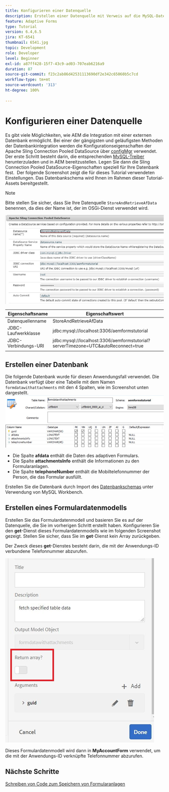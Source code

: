 ```yaml
---
title: Konfigurieren einer Datenquelle
description: Erstellen einer Datenquelle mit Verweis auf die MySQL-Datenbank
feature: Adaptive Forms
type: Tutorial
version: 6.4,6.5
jira: KT-6541
thumbnail: 6541.jpg
topic: Development
role: Developer
level: Beginner
exl-id: a87ff428-15f7-43c9-ad03-707eab6216a9
duration: 87
source-git-commit: f23c2ab86d42531113690df2e342c65060b5c7cd
workflow-type: tm+mt
source-wordcount: '313'
ht-degree: 100%

---
```


# Konfigurieren einer Datenquelle

Es gibt viele Möglichkeiten, wie AEM die Integration mit einer externen Datenbank ermöglicht. Bei einer der gängigsten und geläufigsten Methoden der Datenbankintegration werden die Konfigurationseigenschaften der Apache Sling Connection Pooled DataSource über [configMgr](http://localhost:4502/system/console/configMgr) verwendet.
Der erste Schritt besteht darin, die entsprechenden [MySQL-Treiber](https://mvnrepository.com/artifact/mysql/mysql-connector-java) herunterzuladen und in AEM bereitzustellen.
Legen Sie dann die Sling Connection Pooled DataSource-Eigenschaften speziell für Ihre Datenbank fest.  Der folgende Screenshot zeigt die für dieses Tutorial verwendeten Einstellungen. Das Datenbankschema wird Ihnen im Rahmen dieser Tutorial-Assets bereitgestellt.

>[!NOTE]
>Bitte stellen Sie sicher, dass Sie Ihre Datenquelle `StoreAndRetrieveAfData` benennen, da dies der Name ist, der im OSGi-Dienst verwendet wird.


![data-source](assets/data-source.JPG)

| Eigenschaftsname | Eigenschaftswert |   |
|---------------------|------------------------------------------------------------------------------------|---|
| Datenquellenname | StoreAndRetrieveAfData |   |
| JDBC-Laufwerkklasse | jdbc:mysql://localhost:3306/aemformstutorial |   |
| JDBC-Verbindungs-URI | jdbc:mysql://localhost:3306/aemformstutorial?serverTimezone=UTC&amp;autoReconnect=true |   |
|                     |                                                                                    |   |


## Erstellen einer Datenbank


Die folgende Datenbank wurde für diesen Anwendungsfall verwendet. Die Datenbank verfügt über eine Tabelle mit dem Namen `formdatawithattachments` mit den 4 Spalten, wie im Screenshot unten dargestellt.
![data-base](assets/table-schema.JPG)

* Die Spalte **afdata** enthält die Daten des adaptiven Formulars.
* Die Spalte **attachmentsInfo** enthält die Informationen zu den Formularanlagen.
* Die Spalte **telephoneNumber** enthält die Mobiltelefonnummer der Person, die das Formular ausfüllt.

Erstellen Sie die Datenbank durch Import des [Datenbankschemas](assets/data-base-schema.sql)
unter Verwendung von MySQL Workbench.

## Erstellen eines Formulardatenmodells

Erstellen Sie das Formulardatenmodell und basieren Sie es auf der Datenquelle, die Sie im vorherigen Schritt erstellt haben.
Konfigurieren Sie den **get**-Dienst dieses Formulardatenmodells wie im folgenden Screenshot gezeigt.
Stellen Sie sicher, dass Sie im **get**-Dienst kein Array zurückgeben.

Der Zweck dieses **get**-Dienstes besteht darin, die mit der Anwendungs-ID verbundene Telefonnummer abzurufen.

![get-service](assets/get-service.JPG)

Dieses Formulardatenmodell wird dann in **MyAccountForm** verwendet, um die mit der Anwendungs-ID verknüpfte Telefonnummer abzurufen.

## Nächste Schritte

[Schreiben von Code zum Speichern von Formularanlagen](./store-form-attachments.md)
